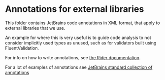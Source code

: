 # Annotations for external libraries

This folder contains JetBrains code annotations in XML format, that apply to external libraries that we use.

An example for where this is very useful is to guide code analysis to not consider implicitly used types as unused,
such as for validators built using FluentValidation.

For info on how to write annotations,
see [the Rider documentation](https://www.jetbrains.com/help/rider/Code_Analysis__External_Annotations.html).

For a lot of examples of annotations
see [JetBrains standard collection of annotations](https://github.com/JetBrains/ExternalAnnotations)
